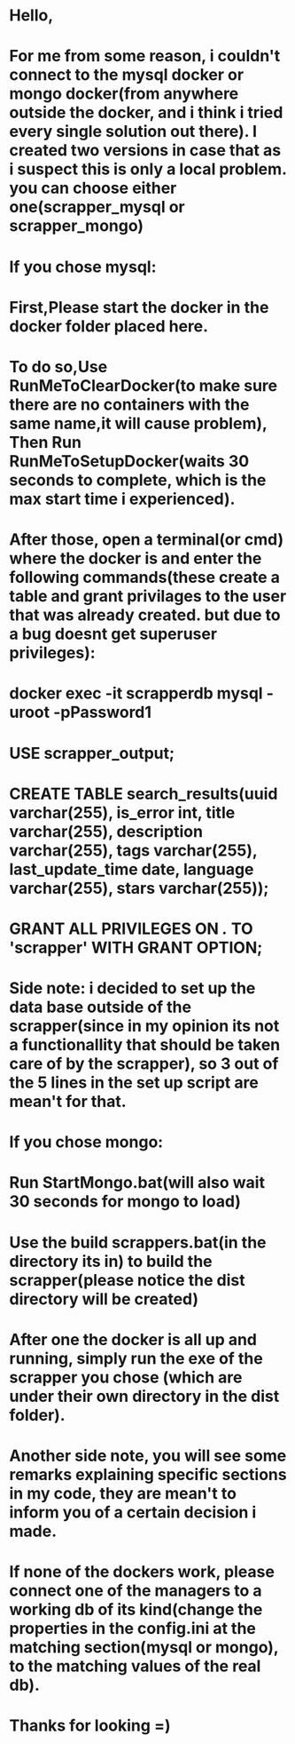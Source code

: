 # Hello,
# For me from some reason, i couldn't connect to the mysql docker or mongo docker(from anywhere outside the docker, and i think i tried every single solution out there). I created two versions in case that as i suspect this is only a local problem. you can choose either one(scrapper_mysql or scrapper_mongo)
# If you chose mysql:
#   First,Please start the docker in the docker folder placed here.
#   To do so,Use RunMeToClearDocker(to make sure there are no containers with the same name,it will cause problem), Then Run RunMeToSetupDocker(waits 30 seconds to complete, which is the max start time i experienced).
#   After those, open a terminal(or cmd) where the docker is and enter the following commands(these create a table and grant privilages to the user that was already created. but due to a bug doesnt get superuser privileges):
#       docker exec -it scrapperdb mysql -uroot -pPassword1
#       USE scrapper_output;
#       CREATE TABLE search_results(uuid varchar(255), is_error int, title varchar(255), description varchar(255), tags varchar(255), last_update_time date, language varchar(255), stars varchar(255));
#       GRANT ALL PRIVILEGES ON *.* TO 'scrapper' WITH GRANT OPTION;
#   Side note: i decided to set up the data base outside of the scrapper(since in my opinion its not a functionallity that should be taken care of by the scrapper), so 3 out of the 5 lines in the set up script are mean't for     that.
# If you chose mongo:
#   Run StartMongo.bat(will also wait 30 seconds for mongo to load)
# 
# Use the build scrappers.bat(in the directory its in) to build the scrapper(please notice the dist directory will be created)
# After one the docker is all up and running, simply run the exe of the scrapper you chose (which are under their own directory in the dist folder).
# Another side note, you will see some remarks explaining specific sections in my code, they are mean't to inform you of a certain decision i made.
# If none of the dockers work, please connect one of the managers to a working db of its kind(change the properties in the config.ini at the matching section(mysql or mongo), to the matching values of the real db).

# Thanks for looking =)